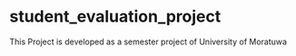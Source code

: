# student_evaluation_project
This Project is developed as a semester project of University of Moratuwa
